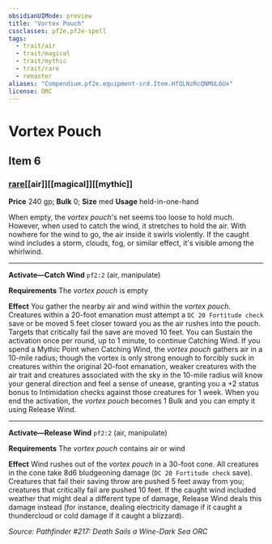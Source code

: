 ```yaml
---
obsidianUIMode: preview
title: "Vortex Pouch"
cssclasses: pf2e,pf2e-spell
tags:
  - trait/air
  - trait/magical
  - trait/mythic
  - trait/rare
  - remaster
aliases: "Compendium.pf2e.equipment-srd.Item.HfQLNzRcQNMUL6Ux"
license: ORC
---
```

# Vortex Pouch
## Item 6
### [rare](rare "Rare Rarity Trait")[[air]][[magical]][[mythic]]


**Price** 240 gp; 
**Bulk** 0; **Size** med
**Usage** held-in-one-hand

When empty, the _vortex pouch_'s net seems too loose to hold much. However, when used to catch the wind, it stretches to hold the air. With nowhere for the wind to go, the air inside it swirls violently. If the caught wind includes a storm, clouds, fog, or similar effect, it's visible among the whirlwind.

* * *

**Activate—Catch Wind** `pf2:2` (air, manipulate)

**Requirements** The _vortex pouch_ is empty

**Effect** You gather the nearby air and wind within the _vortex pouch_. Creatures within a 20-foot emanation must attempt a `DC 20 Fortitude check` save or be moved 5 feet closer toward you as the air rushes into the pouch. Targets that critically fail the save are moved 10 feet. You can Sustain the activation once per round, up to 1 minute, to continue Catching Wind. If you spend a Mythic Point when Catching Wind, the _vortex pouch_ gathers air in a 10-mile radius; though the vortex is only strong enough to forcibly suck in creatures within the original 20-foot emanation, weaker creatures with the air trait and creatures associated with the sky in the 10-mile radius will know your general direction and feel a sense of unease, granting you a +2 status bonus to Intimidation checks against those creatures for 1 week. When you end the activation, the _vortex pouch_ becomes 1 Bulk and you can empty it using Release Wind.

* * *

**Activate—Release Wind** `pf2:2` (air, manipulate)

**Requirements** The _vortex pouch_ contains air or wind

**Effect** Wind rushes out of the _vortex pouch_ in a 30-foot cone. All creatures in the cone take 8d6 bludgeoning damage (`DC 20 Fortitude check` save). Creatures that fail their saving throw are pushed 5 feet away from you; creatures that critically fail are pushed 10 feet. If the caught wind included weather that might deal a different type of damage, Release Wind deals this damage instead (for instance, dealing electricity damage if it caught a thundercloud or cold damage if it caught a blizzard).

*Source: Pathfinder #217: Death Sails a Wine-Dark Sea*
*ORC*